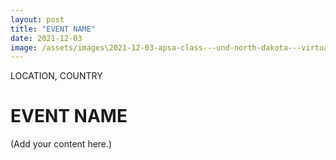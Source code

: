 ```yaml
---
layout: post
title: "EVENT NAME"
date: 2021-12-03
image: /assets/images\2021-12-03-apsa-class---und-north-dakota---virtual-support/pic01.jpg
---
```


<span class="date">LOCATION, COUNTRY</span>

# EVENT NAME

(Add your content here.)

